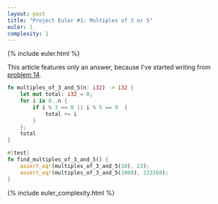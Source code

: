 ```yaml
---
layout: post
title: "Project Euler #1: Multiples of 3 or 5"
euler: 1
complexity: 1
---
```


{% include euler.html %}

This article features only an answer, because I've started writing from [problem 14]("/2021/10/25/project-euler-14-longest-collatz-sequence.html").

```rust
fn multiples_of_3_and_5(n: i32) -> i32 {
    let mut total: i32 = 0;
    for i in 0..n {
        if i % 3 == 0 || i % 5 == 0  {
            total += i
        }
    };
    total
}

#[test]
fn find_multiples_of_3_and_5() {
    assert_eq!(multiples_of_3_and_5(10), 23);
    assert_eq!(multiples_of_3_and_5(1000), 233168);
}
```

{% include euler_complexity.html %}
